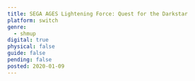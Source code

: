 ```yaml
---
title: SEGA AGES Lightening Force: Quest for the Darkstar
platform: switch
genre:
  - shmup
digital: true
physical: false
guide: false
pending: false
posted: 2020-01-09
---
```

